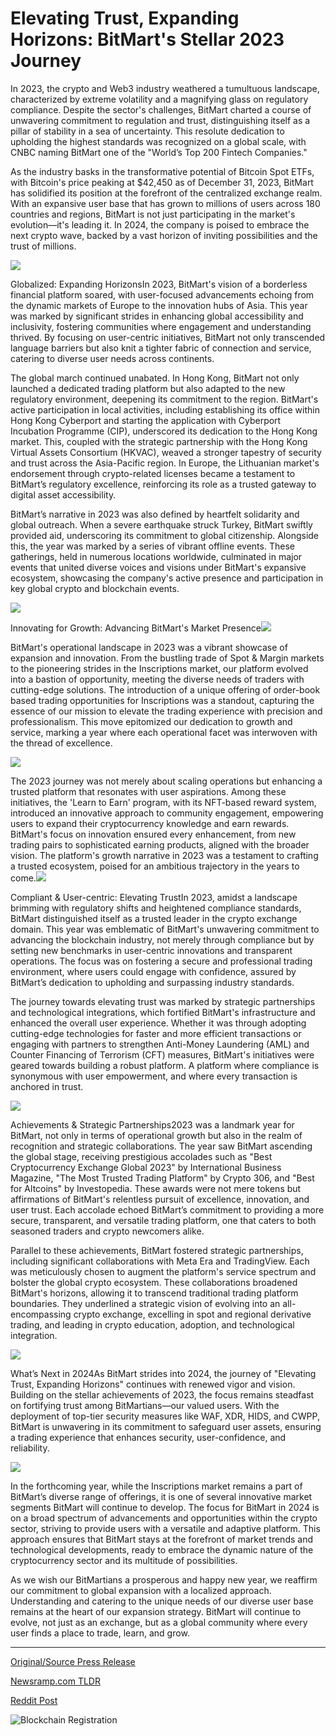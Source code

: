 # Elevating Trust, Expanding Horizons: BitMart's Stellar 2023 Journey

In 2023, the crypto and Web3 industry weathered a tumultuous landscape, characterized by extreme volatility and a magnifying glass on regulatory compliance. Despite the sector's challenges, BitMart charted a course of unwavering commitment to regulation and trust, distinguishing itself as a pillar of stability in a sea of uncertainty. This resolute dedication to upholding the highest standards was recognized on a global scale, with CNBC naming BitMart one of the "World’s Top 200 Fintech Companies."

As the industry basks in the transformative potential of Bitcoin Spot ETFs, with Bitcoin's price peaking at $42,450 as of December 31, 2023, BitMart has solidified its position at the forefront of the centralized exchange realm. With an expansive user base that has grown to millions of users across 180 countries and regions, BitMart is not just participating in the market's evolution—it's leading it. In 2024, the company is poised to embrace the next crypto wave, backed by a vast horizon of inviting possibilities and the trust of millions.

![](https://api.blockchainwire.io/uploads/BitMartExchange/editor_image/f7b43e8a-330f-4563-b88a-f4d22a84313e.png)

Globalized: Expanding HorizonsIn 2023, BitMart's vision of a borderless financial platform soared, with user-focused advancements echoing from the dynamic markets of Europe to the innovation hubs of Asia. This year was marked by significant strides in enhancing global accessibility and inclusivity, fostering communities where engagement and understanding thrived. By focusing on user-centric initiatives, BitMart not only transcended language barriers but also knit a tighter fabric of connection and service, catering to diverse user needs across continents.

The global march continued unabated. In Hong Kong, BitMart not only launched a dedicated trading platform but also adapted to the new regulatory environment, deepening its commitment to the region. BitMart's active participation in local activities, including establishing its office within Hong Kong Cyberport and starting the application with Cyberport Incubation Programme (CIP), underscored its dedication to the Hong Kong market. This, coupled with the strategic partnership with the Hong Kong Virtual Assets Consortium (HKVAC), weaved a stronger tapestry of security and trust across the Asia-Pacific region. In Europe, the Lithuanian market's endorsement through crypto-related licenses became a testament to BitMart’s regulatory excellence, reinforcing its role as a trusted gateway to digital asset accessibility.

BitMart’s narrative in 2023 was also defined by heartfelt solidarity and global outreach. When a severe earthquake struck Turkey, BitMart swiftly provided aid, underscoring its commitment to global citizenship. Alongside this, the year was marked by a series of vibrant offline events. These gatherings, held in numerous locations worldwide, culminated in major events that united diverse voices and visions under BitMart's expansive ecosystem, showcasing the company's active presence and participation in key global crypto and blockchain events.

![](https://api.blockchainwire.io/uploads/BitMartExchange/editor_image/6a99ff92-cb38-4d12-af6e-a73a0a65373f.png)

Innovating for Growth: Advancing BitMart's Market Presence![](https://api.blockchainwire.io/uploads/BitMartExchange/editor_image/d405fe71-7a24-42b6-b5d8-39a66c3ad673.png)

BitMart's operational landscape in 2023 was a vibrant showcase of expansion and innovation. From the bustling trade of Spot & Margin markets to the pioneering strides in the Inscriptions market, our platform evolved into a bastion of opportunity, meeting the diverse needs of traders with cutting-edge solutions. The introduction of a unique offering of order-book based trading opportunities for Inscriptions was a standout, capturing the essence of our mission to elevate the trading experience with precision and professionalism. This move epitomized our dedication to growth and service, marking a year where each operational facet was interwoven with the thread of excellence.

![](https://api.blockchainwire.io/uploads/BitMartExchange/editor_image/d79e9811-dd57-49c3-aab1-26a63107db28.png)

The 2023 journey was not merely about scaling operations but enhancing a trusted platform that resonates with user aspirations. Among these initiatives, the 'Learn to Earn' program, with its NFT-based reward system, introduced an innovative approach to community engagement, empowering users to expand their cryptocurrency knowledge and earn rewards. BitMart's focus on innovation ensured every enhancement, from new trading pairs to sophisticated earning products, aligned with the broader vision. The platform's growth narrative in 2023 was a testament to crafting a trusted ecosystem, poised for an ambitious trajectory in the years to come.![](https://api.blockchainwire.io/uploads/BitMartExchange/editor_image/31a277f8-e13d-428f-b644-2b1a1b9463c3.png)

Compliant & User-centric: Elevating TrustIn 2023, amidst a landscape brimming with regulatory shifts and heightened compliance standards, BitMart distinguished itself as a trusted leader in the crypto exchange domain. This year was emblematic of BitMart's unwavering commitment to advancing the blockchain industry, not merely through compliance but by setting new benchmarks in user-centric innovations and transparent operations. The focus was on fostering a secure and professional trading environment, where users could engage with confidence, assured by BitMart’s dedication to upholding and surpassing industry standards.

The journey towards elevating trust was marked by strategic partnerships and technological integrations, which fortified BitMart's infrastructure and enhanced the overall user experience. Whether it was through adopting cutting-edge technologies for faster and more efficient transactions or engaging with partners to strengthen Anti-Money Laundering (AML) and Counter Financing of Terrorism (CFT) measures, BitMart's initiatives were geared towards building a robust platform. A platform where compliance is synonymous with user empowerment, and where every transaction is anchored in trust.

![](https://api.blockchainwire.io/uploads/BitMartExchange/editor_image/db670401-2a14-47ee-a4c2-9b0eea4172d4.png)

Achievements & Strategic Partnerships2023 was a landmark year for BitMart, not only in terms of operational growth but also in the realm of recognition and strategic collaborations. The year saw BitMart ascending the global stage, receiving prestigious accolades such as "Best Cryptocurrency Exchange Global 2023" by International Business Magazine, "The Most Trusted Trading Platform" by Crypto 306, and "Best for Altcoins" by Investopedia. These awards were not mere tokens but affirmations of BitMart's relentless pursuit of excellence, innovation, and user trust. Each accolade echoed BitMart’s commitment to providing a more secure, transparent, and versatile trading platform, one that caters to both seasoned traders and crypto newcomers alike.

Parallel to these achievements, BitMart fostered strategic partnerships, including significant collaborations with Meta Era and TradingView. Each was meticulously chosen to augment the platform's service spectrum and bolster the global crypto ecosystem. These collaborations broadened BitMart's horizons, allowing it to transcend traditional trading platform boundaries. They underlined a strategic vision of evolving into an all-encompassing crypto exchange, excelling in spot and regional derivative trading, and leading in crypto education, adoption, and technological integration.

![](https://api.blockchainwire.io/uploads/BitMartExchange/editor_image/d83a40a5-c9fb-48ee-87e8-1627c9898cc0.png)

What’s Next in 2024As BitMart strides into 2024, the journey of "Elevating Trust, Expanding Horizons" continues with renewed vigor and vision. Building on the stellar achievements of 2023, the focus remains steadfast on fortifying trust among BitMartians—our valued users. With the deployment of top-tier security measures like WAF, XDR, HIDS, and CWPP, BitMart is unwavering in its commitment to safeguard user assets, ensuring a trading experience that enhances security, user-confidence, and reliability.

![](https://api.blockchainwire.io/uploads/BitMartExchange/editor_image/98dd3b01-5700-4b65-bd7a-763dea5eddc6.png)

In the forthcoming year, while the Inscriptions market remains a part of BitMart’s diverse range of offerings, it is one of several innovative market segments BitMart will continue to develop. The focus for BitMart in 2024 is on a broad spectrum of advancements and opportunities within the crypto sector, striving to provide users with a versatile and adaptive platform. This approach ensures that BitMart stays at the forefront of market trends and technological developments, ready to embrace the dynamic nature of the cryptocurrency sector and its multitude of possibilities.

As we wish our BitMartians a prosperous and happy new year, we reaffirm our commitment to global expansion with a localized approach. Understanding and catering to the unique needs of our diverse user base remains at the heart of our expansion strategy. BitMart will continue to evolve, not just as an exchange, but as a global community where every user finds a place to trade, learn, and grow. 

---

[Original/Source Press Release](https://blockchainwire.io/press-release/elevating-trust-expanding-horizons-bitmarts-stellar-2023-journey)
                    

[Newsramp.com TLDR](None) 



[Reddit Post](https://www.reddit.com/r/CryptoNewsInfo/comments/1avdrm1/bitmart_a_pillar_of_stability_in_the_crypto_market/) 



![Blockchain Registration](https://cdn.newsramp.app/blockchainwire/qrcode/242/11/navy_rdS.webp)